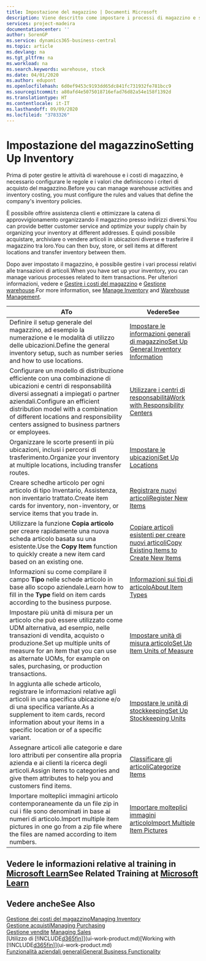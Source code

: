 ```yaml
---
title: Impostazione del magazzino | Documenti Microsoft
description: Viene descritto come impostare i processi di magazzino e stock, inclusi i percorsi di trasferimento e le ubicazioni, come le warehouse.
services: project-madeira
documentationcenter: ''
author: SorenGP
ms.service: dynamics365-business-central
ms.topic: article
ms.devlang: na
ms.tgt_pltfrm: na
ms.workload: na
ms.search.keywords: warehouse, stock
ms.date: 04/01/2020
ms.author: edupont
ms.openlocfilehash: 6d0ef9453c9193dd65dc841fc731932fe781bcc9
ms.sourcegitcommit: a80afd4e5075018716efad76d82a54e158f1392d
ms.translationtype: HT
ms.contentlocale: it-IT
ms.lasthandoff: 09/09/2020
ms.locfileid: "3783326"
---
```

# <a name="setting-up-inventory"></a><span data-ttu-id="5d340-103">Impostazione del magazzino</span><span class="sxs-lookup"><span data-stu-id="5d340-103">Setting Up Inventory</span></span>
<span data-ttu-id="5d340-104">Prima di poter gestire le attività di warehouse e i costi di magazzino, è necessario configurare le regole e i valori che definiscono i criteri di acquisto del magazzino.</span><span class="sxs-lookup"><span data-stu-id="5d340-104">Before you can manage warehouse activities and inventory costing, you must configure the rules and values that define the company's inventory policies.</span></span>

<span data-ttu-id="5d340-105">È possibile offrire assistenza clienti e ottimizzare la catena di approvvigionamento organizzando il magazzino presso indirizzi diversi.</span><span class="sxs-lookup"><span data-stu-id="5d340-105">You can provide better customer service and optimize your supply chain by organizing your inventory at different addresses.</span></span> <span data-ttu-id="5d340-106">È quindi possibile acquistare, archiviare o vendere articoli in ubicazioni diverse e trasferire il magazzino tra loro.</span><span class="sxs-lookup"><span data-stu-id="5d340-106">You can then buy, store, or sell items at different locations and transfer inventory between them.</span></span>

<span data-ttu-id="5d340-107">Dopo aver impostato il magazzino, è possibile gestire i vari processi relativi alle transazioni di articoli.</span><span class="sxs-lookup"><span data-stu-id="5d340-107">When you have set up your inventory, you can manage various processes related to item transactions.</span></span> <span data-ttu-id="5d340-108">Per ulteriori informazioni, vedere e [Gestire i costi del magazzino](inventory-manage-inventory.md) e [Gestione warehouse](warehouse-manage-warehouse.md).</span><span class="sxs-lookup"><span data-stu-id="5d340-108">For more information, see [Manage Inventory](inventory-manage-inventory.md) and [Warehouse Management](warehouse-manage-warehouse.md).</span></span>

| <span data-ttu-id="5d340-109">A</span><span class="sxs-lookup"><span data-stu-id="5d340-109">To</span></span> | <span data-ttu-id="5d340-110">Vedere</span><span class="sxs-lookup"><span data-stu-id="5d340-110">See</span></span> |
| --- | --- |
| <span data-ttu-id="5d340-111">Definire il setup generale del magazzino, ad esempio la numerazione e le modalità di utilizzo delle ubicazioni.</span><span class="sxs-lookup"><span data-stu-id="5d340-111">Define the general inventory setup, such as number series and how to use locations.</span></span> |[<span data-ttu-id="5d340-112">Impostare le informazioni generali di magazzino</span><span class="sxs-lookup"><span data-stu-id="5d340-112">Set Up General Inventory Information</span></span>](inventory-how-setup-general.md) |
|<span data-ttu-id="5d340-113">Configurare un modello di distribuzione efficiente con una combinazione di ubicazioni e centri di responsabilità diversi assegnati a impiegati o partner aziendali.</span><span class="sxs-lookup"><span data-stu-id="5d340-113">Configure an efficient distribution model with a combination of different locations and responsibility centers assigned to business partners or employees.</span></span>|[<span data-ttu-id="5d340-114">Utilizzare i centri di responsabilità</span><span class="sxs-lookup"><span data-stu-id="5d340-114">Work with Responsibility Centers</span></span>](inventory-responsibility-centers.md)|
| <span data-ttu-id="5d340-115">Organizzare le scorte presenti in più ubicazioni, inclusi i percorsi di trasferimento.</span><span class="sxs-lookup"><span data-stu-id="5d340-115">Organize your inventory at multiple locations, including transfer routes.</span></span> |[<span data-ttu-id="5d340-116">Impostare le ubicazioni</span><span class="sxs-lookup"><span data-stu-id="5d340-116">Set Up Locations</span></span>](inventory-how-register-new-items.md) |
| <span data-ttu-id="5d340-117">Creare schedhe articolo per ogni articolo di tipo Inventario, Assistenza, non inventario trattato.</span><span class="sxs-lookup"><span data-stu-id="5d340-117">Create item cards for inventory, non-inventory, or service items that you trade in.</span></span> |[<span data-ttu-id="5d340-118">Registrare nuovi articoli</span><span class="sxs-lookup"><span data-stu-id="5d340-118">Register New Items</span></span>](inventory-how-register-new-items.md) |
|<span data-ttu-id="5d340-119">Utilizzare la funzione **Copia articolo** per creare rapidamente una nuova scheda articolo basata su una esistente.</span><span class="sxs-lookup"><span data-stu-id="5d340-119">Use the **Copy Item** function to quickly create a new item card based on an existing one.</span></span>|[<span data-ttu-id="5d340-120">Copiare articoli esistenti per creare nuovi articoli</span><span class="sxs-lookup"><span data-stu-id="5d340-120">Copy Existing Items to Create New Items</span></span>](inventory-how-copy-items.md)|
|<span data-ttu-id="5d340-121">Informazioni su come compilare il campo **Tipo** nelle schede articolo in base allo scopo aziendale.</span><span class="sxs-lookup"><span data-stu-id="5d340-121">Learn how to fill in the **Type** field on item cards according to the business purpose.</span></span>|[<span data-ttu-id="5d340-122">Informazioni sui tipi di articolo</span><span class="sxs-lookup"><span data-stu-id="5d340-122">About Item Types</span></span>](inventory-about-item-types.md)|
|<span data-ttu-id="5d340-123">Impostare più unità di misura per un articolo che può essere utilizzato come UDM alternativa, ad esempio, nelle transazioni di vendita, acquisto o produzione.</span><span class="sxs-lookup"><span data-stu-id="5d340-123">Set up multiple units of measure for an item that you can use as alternate UOMs, for example on sales, purchasing, or production transactions.</span></span>|[<span data-ttu-id="5d340-124">Impostare unità di misura articolo</span><span class="sxs-lookup"><span data-stu-id="5d340-124">Set Up Item Units of Measure</span></span>](inventory-how-setup-units-of-measure.md)|
|<span data-ttu-id="5d340-125">In aggiunta alle schede articolo, registrare le informazioni relative agli articoli in una specifica ubicazione e/o di una specifica variante.</span><span class="sxs-lookup"><span data-stu-id="5d340-125">As a supplement to item cards, record information about your items in a specific location or of a specific variant.</span></span>|[<span data-ttu-id="5d340-126">Impostare le unità di stockkeeping</span><span class="sxs-lookup"><span data-stu-id="5d340-126">Set Up Stockkeeping Units</span></span>](inventory-how-to-set-up-stockkeeping-units.md)|
| <span data-ttu-id="5d340-127">Assegnare articoli alle categorie e dare loro attributi per consentire alla propria azienda e ai clienti la ricerca degli articoli.</span><span class="sxs-lookup"><span data-stu-id="5d340-127">Assign items to categories and give them attributes to help you and customers find items.</span></span> |[<span data-ttu-id="5d340-128">Classificare gli articoli</span><span class="sxs-lookup"><span data-stu-id="5d340-128">Categorize Items</span></span>](inventory-how-categorize-items.md) |
|<span data-ttu-id="5d340-129">Importare molteplici immagini articolo contemporaneamente da un file zip in cui i file sono denominati in base ai numeri di articolo.</span><span class="sxs-lookup"><span data-stu-id="5d340-129">Import multiple item pictures in one go from a zip file where the files are named according to item numbers.</span></span>|[<span data-ttu-id="5d340-130">Importare molteplici immagini articolo</span><span class="sxs-lookup"><span data-stu-id="5d340-130">Import Multiple Item Pictures</span></span>](inventory-how-import-item-pictures.md)|

## <a name="see-related-training-at-microsoft-learn"></a><span data-ttu-id="5d340-131">Vedere le informazioni relative al training in [Microsoft Learn](/learn/modules/trade-get-started-dynamics-365-business-central/)</span><span class="sxs-lookup"><span data-stu-id="5d340-131">See Related Training at [Microsoft Learn](/learn/modules/trade-get-started-dynamics-365-business-central/)</span></span>

## <a name="see-also"></a><span data-ttu-id="5d340-132">Vedere anche</span><span class="sxs-lookup"><span data-stu-id="5d340-132">See Also</span></span>
[<span data-ttu-id="5d340-133">Gestione dei costi del magazzino</span><span class="sxs-lookup"><span data-stu-id="5d340-133">Managing Inventory</span></span>](inventory-manage-inventory.md)  
[<span data-ttu-id="5d340-134">Gestione acquisti</span><span class="sxs-lookup"><span data-stu-id="5d340-134">Managing Purchasing</span></span>](purchasing-manage-purchasing.md)  
<span data-ttu-id="5d340-135">[Gestione vendite](sales-manage-sales.md)  </span><span class="sxs-lookup"><span data-stu-id="5d340-135">[Managing Sales](sales-manage-sales.md)  </span></span>  
<span data-ttu-id="5d340-136">[Utilizzo di [!INCLUDE[d365fin](includes/d365fin_md.md)]](ui-work-product.md)</span><span class="sxs-lookup"><span data-stu-id="5d340-136">[Working with [!INCLUDE[d365fin](includes/d365fin_md.md)]](ui-work-product.md)</span></span>  
[<span data-ttu-id="5d340-137">Funzionalità aziendali generali</span><span class="sxs-lookup"><span data-stu-id="5d340-137">General Business Functionality</span></span>](ui-across-business-areas.md)
